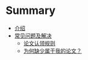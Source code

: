 # Summary

* [介绍](README.md)
* [常见问题及解决](problem&solutions.md)
   * [论文认领规则](claimRule.md)
   * [为何缺少属于我的论文？](why-missed.md)
